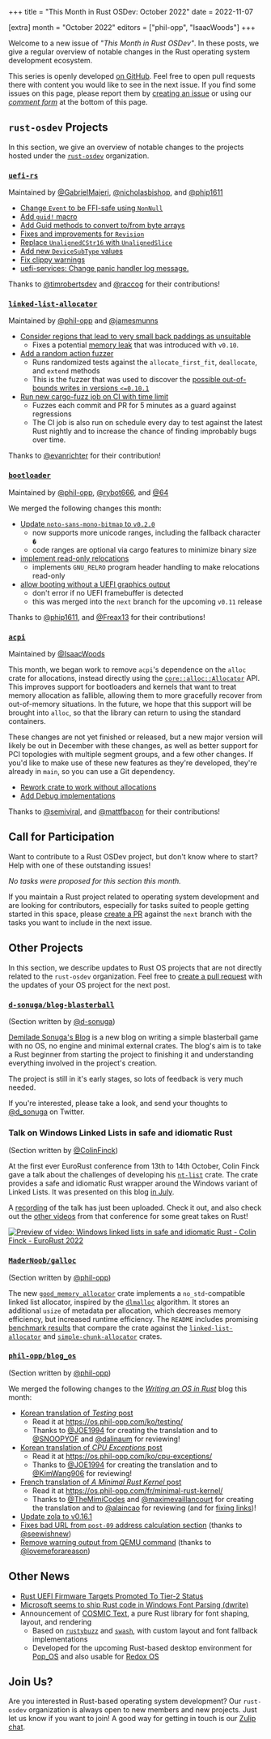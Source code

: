 +++
title = "This Month in Rust OSDev: October 2022"
date = 2022-11-07

[extra]
month = "October 2022"
editors = ["phil-opp", "IsaacWoods"]
+++

Welcome to a new issue of _"This Month in Rust OSDev"_. In these posts, we give a regular overview of notable changes in the Rust operating system development ecosystem.

<!-- more -->

This series is openly developed [on GitHub](https://github.com/rust-osdev/homepage/). Feel free to open pull requests there with content you would like to see in the next issue. If you find some issues on this page, please report them by [creating an issue](https://github.com/rust-osdev/homepage/issues/new) or using our <a href="#comment-form">_comment form_</a> at the bottom of this page.

<!--
    This is a draft for the upcoming "This Month in Rust OSDev (October 2022)" post.
    Feel free to create pull requests against the `next` branch to add your
    content here.
    Please take a look at the past posts on https://rust-osdev.com/ to see the
    general structure of these posts.
-->

## `rust-osdev` Projects

In this section, we give an overview of notable changes to the projects hosted under the [`rust-osdev`] organization.

[`rust-osdev`]: https://github.com/rust-osdev/about

<!--
    Please use the following template:

    ### [`repo_name`](https://github.com/rust-osdev/repo_name)
    <span class="maintainers">Maintained by [@maintainer_1](https://github.com/maintainer_1)</span>

    The `repo_name` crate ...<<short introduction>>...

    We merged the following changes this month:
    <<changelog, either in list or text form>>
-->

### [`uefi-rs`](https://github.com/rust-osdev/uefi-rs)
<span class="maintainers">Maintained by [@GabrielMajeri](https://github.com/GabrielMajeri), [@nicholasbishop](https://github.com/nicholasbishop), and [@phip1611](https://github.com/phip1611)</span>

- [Change `Event` to be FFI-safe using `NonNull`](https://github.com/rust-osdev/uefi-rs/pull/507)
- [Add `guid!` macro](https://github.com/rust-osdev/uefi-rs/pull/536)
- [Add Guid methods to convert to/from byte arrays](https://github.com/rust-osdev/uefi-rs/pull/535)
- [Fixes and improvements for `Revision`](https://github.com/rust-osdev/uefi-rs/pull/529)
- [Replace `UnalignedCStr16` with `UnalignedSlice`](https://github.com/rust-osdev/uefi-rs/pull/539)
- [Add new `DeviceSubType` values](https://github.com/rust-osdev/uefi-rs/pull/537)
- [Fix clippy warnings](https://github.com/rust-osdev/uefi-rs/pull/538)
- [uefi-services: Change panic handler log message.](https://github.com/rust-osdev/uefi-rs/pull/526)

Thanks to [@timrobertsdev](https://github.com/timrobertsdev) and [@raccog](https://github.com/raccog) for their contributions!

<!--
- [Copy license file to uefi-macros and uefi-services](https://github.com/rust-osdev/uefi-rs/pull/520)
- [Fix clippy lint by removing unnecessary cast](https://github.com/rust-osdev/uefi-rs/pull/525)
- [Update documentation section of readme](https://github.com/rust-osdev/uefi-rs/pull/519)
- [Fix warning from unneeded `macro_use`](https://github.com/rust-osdev/uefi-rs/pull/527)
- [Add option to disable network tests](https://github.com/rust-osdev/uefi-rs/pull/528)
- [Tweak pull request template wrapping](https://github.com/rust-osdev/uefi-rs/pull/533)
- [ci: Simplify some jobs with ubuntu-22.04 runner](https://github.com/rust-osdev/uefi-rs/pull/532)
-->


### [`linked-list-allocator`](https://github.com/rust-osdev/linked-list-allocator)
<span class="maintainers">Maintained by [@phil-opp](https://github.com/phil-opp) and [@jamesmunns](https://github.com/jamesmunns)</span>

- [Consider regions that lead to very small back paddings as unsuitable](https://github.com/rust-osdev/linked-list-allocator/pull/71)
  - Fixes a potential [memory leak](https://github.com/rust-osdev/linked-list-allocator/issues/66) that was introduced with `v0.10`.
- [Add a random action fuzzer](https://github.com/rust-osdev/linked-list-allocator/pull/69)
  - Runs randomized tests against the `allocate_first_fit`, `deallocate`, and `extend` methods
  - This is the fuzzer that was used to discover the [possible out-of-bounds writes in versions `<=0.10.1`](https://github.com/rust-osdev/linked-list-allocator/security/advisories/GHSA-xg8p-34w2-j49j)
- [Run new cargo-fuzz job on CI with time limit](https://github.com/rust-osdev/linked-list-allocator/pull/72)
  - Fuzzes each commit and PR for 5 minutes as a guard against regressions
  - The CI job is also run on schedule every day to test against the latest Rust nightly and to increase the chance of finding improbably bugs over time.

Thanks to [@evanrichter](https://github.com/evanrichter) for their contribution!

### [`bootloader`](https://github.com/rust-osdev/bootloader)
<span class="maintainers">Maintained by [@phil-opp](https://github.com/phil-opp), [@rybot666](https://github.com/rybot666), and [@64](https://github.com/64)</span>

We merged the following changes this month:

- [Update `noto-sans-mono-bitmap` to `v0.2.0`](https://github.com/rust-osdev/bootloader/pull/267)
  - now supports more unicode ranges, including the fallback character `�`
  - code ranges are optional via cargo features to minimize binary size
- [implement read-only relocations](https://github.com/rust-osdev/bootloader/pull/269)
  - implements `GNU_RELRO` program header handling to make relocations read-only
- [allow booting without a UEFI graphics output](https://github.com/rust-osdev/bootloader/pull/268)
  - don't error if no UEFI framebuffer is detected
  - this was merged into the `next` branch for the upcoming `v0.11` release

Thanks to [@phip1611](https://github.com/phip1611), and [@Freax13](https://github.com/Freax13) for their contributions!

### [`acpi`](https://github.com/rust-osdev/acpi)
<span class="maintainers">Maintained by [@IsaacWoods](https://github.com/IsaacWoods)</span>

This month, we began work to remove `acpi`'s dependence on the `alloc` crate for allocations, instead directly
using the [`core::alloc::Allocator`](https://doc.rust-lang.org/beta/core/alloc/trait.Allocator.html) API. This
improves support for bootloaders and kernels that want to treat memory allocation as fallible, allowing them to
more gracefully recover from out-of-memory situations. In the future, we hope that this support will be brought
into `alloc`, so that the library can return to using the standard containers.

These changes are not yet finished or released, but a new major version will likely be out in December with these
changes, as well as better support for PCI topologies with multiple segment groups, and a few other changes. If
you'd like to make use of these new features as they're developed, they're already in `main`, so you can use a Git
dependency.

- [Rework crate to work without allocations](https://github.com/rust-osdev/acpi/pull/131)
- [Add Debug implementations](https://github.com/rust-osdev/acpi/pull/128)

Thanks to [@semiviral](https://github.com/semiviral), and [@mattfbacon](https://github.com/mattfbacon) for their contributions!

## Call for Participation

Want to contribute to a Rust OSDev project, but don't know where to start? Help with one of these outstanding issues!

<!--
    Please use the following template for adding items:
    - [(`repo_name`) Issue Description](https://example.com/link-to-issue)
-->

<span class="gray">

_No tasks were proposed for this section this month._

</span>

If you maintain a Rust project related to operating system development and are looking for contributors, especially for tasks suited to people getting started in this space, please [create a PR](https://github.com/rust-osdev/homepage/pulls) against the `next` branch with the tasks you want to include in the next issue.

## Other Projects

In this section, we describe updates to Rust OS projects that are not directly related to the `rust-osdev` organization. Feel free to [create a pull request](https://github.com/rust-osdev/homepage/pulls) with the updates of your OS project for the next post.

<!--
    Please use the following template:

    ### [`owner_name/repo_name`](https://github.com/rust-osdev/owner_name/repo_name)
    <span class="maintainers">(Section written by [@your_github_name](https://github.com/your_github_name))</span>

    ...<<your project updates>>...
-->

### [`d-sonuga/blog-blasterball`](https://github.com/d-sonuga/blog-blasterball/)
<span class="maintainers">(Section written by [@d-sonuga](https://github.com/d-sonuga))</span>

[Demilade Sonuga's Blog](https://d-sonuga.netlify.app/) is a new blog on writing a
simple blasterball game with no OS, no engine and minimal external crates. The blog's aim is to take a Rust
beginner from starting the project to finishing it and understanding everything involved in the project's
creation.

The project is still in it's early stages, so lots of feedback is very much needed.

If you're interested, please take a look, and send your thoughts to [@d_sonuga](https://twitter.com/d_sonuga/)
on Twitter.

### Talk on Windows Linked Lists in safe and idiomatic Rust
<span class="maintainers">(Section written by [@ColinFinck](https://github.com/ColinFinck))</span>

At the first ever EuroRust conference from 13th to 14th October, Colin Finck gave a talk about the challenges of developing his [`nt-list`](https://github.com/ColinFinck/nt-list) crate.
The crate provides a safe and idiomatic Rust wrapper around the Windows variant of Linked Lists.
It was presented on this blog [in July](/this-month/2022-07/#nt-list-windows-linked-lists-in-idiomatic-rust).

A [recording](https://www.youtube.com/watch?v=IxhZIyXOIw8) of the talk has just been uploaded.
Check it out, and also check out the [other videos](https://www.youtube.com/channel/UCR3gXcme1HMK7_TrUaNZOqw/videos) from that conference for some great takes on Rust!

[![Preview of video: Windows linked lists in safe and idiomatic Rust - Colin Finck - EuroRust 2022](nt-list-video.jpg "Preview of video: Windows linked lists in safe and idiomatic Rust - Colin Finck - EuroRust 2022")](https://www.youtube.com/watch?v=IxhZIyXOIw8)

### [`MaderNoob/galloc`](https://github.com/MaderNoob/galloc)
<span class="maintainers">(Section written by [@phil-opp](https://github.com/phil-opp))</span>

The new [`good_memory_allocator`](https://crates.io/crates/good_memory_allocator) crate implements a `no_std`-compatible linked list allocator, inspired by the [`dlmalloc`](https://gee.cs.oswego.edu/dl/html/malloc.html) algorithm. It stores an additional `usize` of metadata per allocation, which decreases memory efficiency, but increased runtime efficiency. The `README` includes promising [benchmark results](https://github.com/MaderNoob/galloc#benchmarks) that compare the crate against the [`linked-list-allocator`](https://github.com/rust-osdev/linked-list-allocator) and [`simple-chunk-allocator`](https://github.com/phip1611/simple-chunk-allocator) crates.

### [`phil-opp/blog_os`](https://github.com/phil-opp/blog_os)
<span class="maintainers">(Section written by [@phil-opp](https://github.com/phil-opp))</span>

We merged the following changes to the [_Writing an OS in Rust_](https://os.phil-opp.com/) blog this month:

- [Korean translation of _Testing_ post](https://github.com/phil-opp/blog_os/pull/1135)
  - Read it at <https://os.phil-opp.com/ko/testing/>
  - Thanks to [@JOE1994](https://github.com/JOE1994) for creating the translation and to [@SNOOPYOF](https://github.com/SNOOPYOF) and [@dalinaum](https://github.com/dalinaum) for reviewing!
- [Korean translation of _CPU Exceptions_ post](https://github.com/phil-opp/blog_os/pull/1162)
  - Read it at <https://os.phil-opp.com/ko/cpu-exceptions/>
  - Thanks to [@JOE1994](https://github.com/JOE1994) for creating the translation and to [@KimWang906](https://github.com/KimWang906) for reviewing!
- [French translation of _A Minimal Rust Kernel_ post](https://github.com/phil-opp/blog_os/pull/1144)
  - Read it at <https://os.phil-opp.com/fr/minimal-rust-kernel/>
  - Thanks to [@TheMimiCodes](https://github.com/TheMimiCodes) and [@maximevaillancourt](https://github.com/maximevaillancourt) for creating the translation and to [@alaincao](https://github.com/alaincao) for reviewing (and for [fixing links](https://github.com/phil-opp/blog_os/pull/1166))!
- [Update zola to v0.16.1](https://github.com/phil-opp/blog_os/pull/1147)
- [Fixes bad URL from `post-09` address calculation section](https://github.com/phil-opp/blog_os/pull/1146) <span class="gray">(thanks to [@seewishnew](https://github.com/seewishnew))</span>
- [Remove warning output from QEMU command](https://github.com/phil-opp/blog_os/pull/1151) <span class="gray">(thanks to [@lovemeforareason](https://github.com/lovemeforareason))</span>

## Other News

- [Rust UEFI Firmware Targets Promoted To Tier-2 Status](https://www.phoronix.com/news/Rust-UEFI-Promoted-Tier-2)
- [Microsoft seems to ship Rust code in Windows Font Parsing (dwrite)](https://twitter.com/dwizzzleMSFT/status/1578532292662005760)
- Announcement of [COSMIC Text](https://github.com/pop-os/cosmic-text), a pure Rust library for font shaping, layout, and rendering
  - Based on [`rustybuzz`](https://github.com/RazrFalcon/rustybuzz) and [`swash`](https://github.com/dfrg/swash), with custom layout and font fallback implementations
  - Developed for the upcoming Rust-based desktop environment for [Pop_OS](https://pop.system76.com/) and also usable for [Redox OS](https://www.redox-os.org/)

## Join Us?

Are you interested in Rust-based operating system development? Our `rust-osdev` organization is always open to new members and new projects. Just let us know if you want to join! A good way for getting in touch is our [Zulip chat](https://rust-osdev.zulipchat.com).
